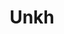 ---
pid: CH998
title: Unkh
location_transcription: City Hall
zipcode: '19193'
outside_phl: 'Philadelphia PA '
neighborhood: 'Chinatown, Washington Square West, Avenue of The Arts, Midtown Village '
age: '22'
age_range: 20-29
instagram: 
image_file_name: CH_998.jpg
proposal_transcription: 
topic: Business,Religion
topic_summary: 0, 0
type: Sculpture Statue
keywords_other: "$, Ankh, Money"
credit: Daniel Tuche
image_labels: 
twitter: 
facebook: 
permalink: "/monuments/ch998/"
layout: item-page
---